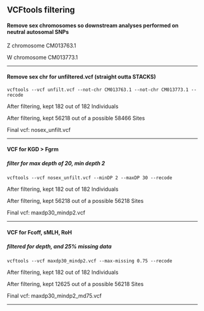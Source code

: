 ## VCFtools filtering


#### Remove sex chromosomes so downstream analyses performed on neutral autosomal SNPs

Z chromosome CM013763.1

W chromosome CM013773.1

***

#### Remove sex chr for unfiltered.vcf (straight outta STACKS)

`vcftools --vcf unfilt.vcf --not-chr CM013763.1 --not-chr CM013773.1 --recode`

After filtering, kept 182 out of 182 Individuals

After filtering, kept 56218 out of a possible 58466 Sites

Final vcf: nosex_unfilt.vcf

***

#### VCF for KGD > Fgrm
##### filter for max depth of 20, min depth 2

`vcftools --vcf nosex_unfilt.vcf --minDP 2 --maxDP 30 --recode`

After filtering, kept 182 out of 182 Individuals

After filtering, kept 56218 out of a possible 56218 Sites

Final vcf: maxdp30_mindp2.vcf

***

#### VCF for Fcoff, sMLH, RoH
##### filtered for depth, and 25% missing data

`vcftools --vcf maxdp30_mindp2.vcf --max-missing 0.75 --recode`

After filtering, kept 182 out of 182 Individuals

After filtering, kept 12625 out of a possible 56218 Sites

Final vcf: maxdp30_mindp2_md75.vcf

***
